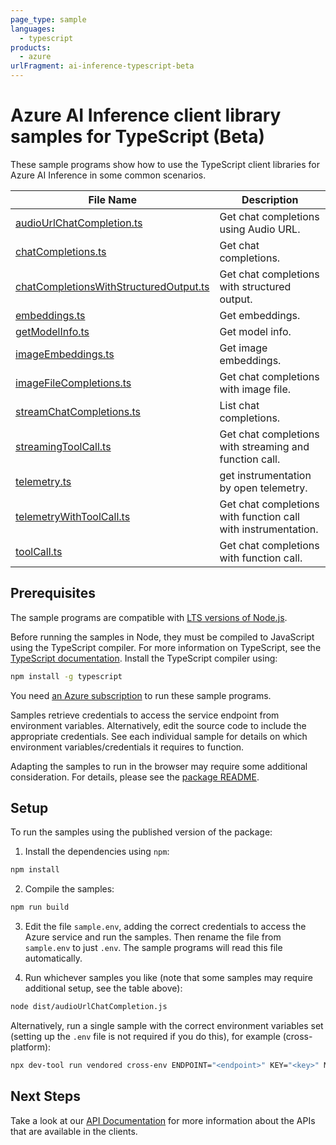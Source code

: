 ```yaml
---
page_type: sample
languages:
  - typescript
products:
  - azure
urlFragment: ai-inference-typescript-beta
---
```


# Azure AI Inference client library samples for TypeScript (Beta)

These sample programs show how to use the TypeScript client libraries for Azure AI Inference in some common scenarios.

| **File Name**                                                                 | **Description**                                               |
| ----------------------------------------------------------------------------- | ------------------------------------------------------------- |
| [audioUrlChatCompletion.ts][audiourlchatcompletion]                           | Get chat completions using Audio URL.                         |
| [chatCompletions.ts][chatcompletions]                                         | Get chat completions.                                         |
| [chatCompletionsWithStructuredOutput.ts][chatcompletionswithstructuredoutput] | Get chat completions with structured output.                  |
| [embeddings.ts][embeddings]                                                   | Get embeddings.                                               |
| [getModelInfo.ts][getmodelinfo]                                               | Get model info.                                               |
| [imageEmbeddings.ts][imageembeddings]                                         | Get image embeddings.                                         |
| [imageFileCompletions.ts][imagefilecompletions]                               | Get chat completions with image file.                         |
| [streamChatCompletions.ts][streamchatcompletions]                             | List chat completions.                                        |
| [streamingToolCall.ts][streamingtoolcall]                                     | Get chat completions with streaming and function call.        |
| [telemetry.ts][telemetry]                                                     | get instrumentation by open telemetry.                        |
| [telemetryWithToolCall.ts][telemetrywithtoolcall]                             | Get chat completions with function call with instrumentation. |
| [toolCall.ts][toolcall]                                                       | Get chat completions with function call.                      |

## Prerequisites

The sample programs are compatible with [LTS versions of Node.js](https://github.com/nodejs/release#release-schedule).

Before running the samples in Node, they must be compiled to JavaScript using the TypeScript compiler. For more information on TypeScript, see the [TypeScript documentation][typescript]. Install the TypeScript compiler using:

```bash
npm install -g typescript
```

You need [an Azure subscription][freesub] to run these sample programs.

Samples retrieve credentials to access the service endpoint from environment variables. Alternatively, edit the source code to include the appropriate credentials. See each individual sample for details on which environment variables/credentials it requires to function.

Adapting the samples to run in the browser may require some additional consideration. For details, please see the [package README][package].

## Setup

To run the samples using the published version of the package:

1. Install the dependencies using `npm`:

```bash
npm install
```

2. Compile the samples:

```bash
npm run build
```

3. Edit the file `sample.env`, adding the correct credentials to access the Azure service and run the samples. Then rename the file from `sample.env` to just `.env`. The sample programs will read this file automatically.

4. Run whichever samples you like (note that some samples may require additional setup, see the table above):

```bash
node dist/audioUrlChatCompletion.js
```

Alternatively, run a single sample with the correct environment variables set (setting up the `.env` file is not required if you do this), for example (cross-platform):

```bash
npx dev-tool run vendored cross-env ENDPOINT="<endpoint>" KEY="<key>" MODEL_NAME="<model name>" node dist/audioUrlChatCompletion.js
```

## Next Steps

Take a look at our [API Documentation][apiref] for more information about the APIs that are available in the clients.

[audiourlchatcompletion]: https://github.com/Azure/azure-sdk-for-js/blob/main/sdk/ai/ai-inference-rest/samples/v1-beta/typescript/src/audioUrlChatCompletion.ts
[chatcompletions]: https://github.com/Azure/azure-sdk-for-js/blob/main/sdk/ai/ai-inference-rest/samples/v1-beta/typescript/src/chatCompletions.ts
[chatcompletionswithstructuredoutput]: https://github.com/Azure/azure-sdk-for-js/blob/main/sdk/ai/ai-inference-rest/samples/v1-beta/typescript/src/chatCompletionsWithStructuredOutput.ts
[embeddings]: https://github.com/Azure/azure-sdk-for-js/blob/main/sdk/ai/ai-inference-rest/samples/v1-beta/typescript/src/embeddings.ts
[getmodelinfo]: https://github.com/Azure/azure-sdk-for-js/blob/main/sdk/ai/ai-inference-rest/samples/v1-beta/typescript/src/getModelInfo.ts
[imageembeddings]: https://github.com/Azure/azure-sdk-for-js/blob/main/sdk/ai/ai-inference-rest/samples/v1-beta/typescript/src/imageEmbeddings.ts
[imagefilecompletions]: https://github.com/Azure/azure-sdk-for-js/blob/main/sdk/ai/ai-inference-rest/samples/v1-beta/typescript/src/imageFileCompletions.ts
[streamchatcompletions]: https://github.com/Azure/azure-sdk-for-js/blob/main/sdk/ai/ai-inference-rest/samples/v1-beta/typescript/src/streamChatCompletions.ts
[streamingtoolcall]: https://github.com/Azure/azure-sdk-for-js/blob/main/sdk/ai/ai-inference-rest/samples/v1-beta/typescript/src/streamingToolCall.ts
[telemetry]: https://github.com/Azure/azure-sdk-for-js/blob/main/sdk/ai/ai-inference-rest/samples/v1-beta/typescript/src/telemetry.ts
[telemetrywithtoolcall]: https://github.com/Azure/azure-sdk-for-js/blob/main/sdk/ai/ai-inference-rest/samples/v1-beta/typescript/src/telemetryWithToolCall.ts
[toolcall]: https://github.com/Azure/azure-sdk-for-js/blob/main/sdk/ai/ai-inference-rest/samples/v1-beta/typescript/src/toolCall.ts
[apiref]: https://learn.microsoft.com/javascript/api/@azure-rest/ai-inference
[freesub]: https://azure.microsoft.com/free/
[package]: https://github.com/Azure/azure-sdk-for-js/tree/main/sdk/ai/ai-inference-rest/README.md
[typescript]: https://www.typescriptlang.org/docs/home.html
